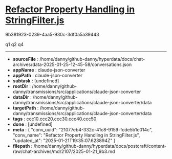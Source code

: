 # [Refactor Property Handling in StringFilter.js](https://claude.ai/chat/21077eb4-332c-41c8-9159-fcde5b1c014c)

9b381923-0239-4aa5-930c-3df0a5a39443

q1 q2 q4

---

* **sourceFile** : /home/danny/github-danny/hyperdata/docs/chat-archives/data-2025-01-25-12-45-58/conversations.json
* **appName** : claude-json-converter
* **appPath** : claude-json-converter
* **subtask** : [undefined]
* **rootDir** : /home/danny/github-danny/transmissions/src/applications/claude-json-converter
* **dataDir** : /home/danny/github-danny/transmissions/src/applications/claude-json-converter/data
* **targetPath** : /home/danny/github-danny/transmissions/src/applications/claude-json-converter/data
* **tags** : ccc10.ccc20.ccc30.ccc40.ccc50
* **done** : [undefined]
* **meta** : {
  "conv_uuid": "21077eb4-332c-41c8-9159-fcde5b1c014c",
  "conv_name": "Refactor Property Handling in StringFilter.js",
  "updated_at": "2025-01-21T19:35:07.623894Z"
}
* **filepath** : /home/danny/github-danny/hyperdata/docs/postcraft/content-raw/chat-archives/md/2107/2025-01-21_9b3.md